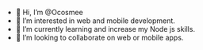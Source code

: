 - 👋 Hi, I’m @Ocosmee
- 👀 I’m interested in web and mobile development. 
- 🌱 I’m currently learning and increase my Node js skills.
- 💞️ I’m looking to collaborate on web or mobile apps.


<!---
Ocosmee/Ocosmee is a ✨ special ✨ repository because its `README.md` (this file) appears on your GitHub profile.
You can click the Preview link to take a look at your changes.
--->
